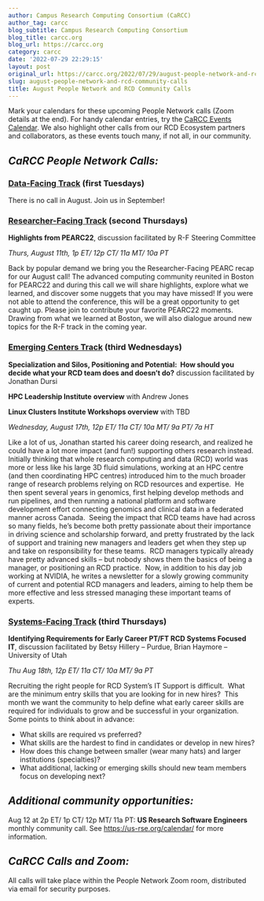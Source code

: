 ```yaml
---
author: Campus Research Computing Consortium (CaRCC)
author_tag: carcc
blog_subtitle: Campus Research Computing Consortium
blog_title: carcc.org
blog_url: https://carcc.org
category: carcc
date: '2022-07-29 22:29:15'
layout: post
original_url: https://carcc.org/2022/07/29/august-people-network-and-rcd-community-calls/
slug: august-people-network-and-rcd-community-calls
title: August People Network and RCD Community Calls
---
```


<p>Mark your calendars for these upcoming People Network calls (Zoom details at the end). For handy calendar entries, try the <a href="https://carcc.org/events/">CaRCC Events Calendar</a>. We also highlight other calls from our RCD Ecosystem partners and collaborators, as these events touch many, if not all, in our community.</p>




<h2><em>CaRCC People Network Calls:</em></h2>



<h3><a href="https://carcc.org/people-network/data-facing-track/"><strong>Data-Facing Track</strong></a><strong> (first Tuesdays)</strong></h3>



<p>There is no call in August.&nbsp;Join us in September!</p>




<h3><a href="https://carcc.org/people-network/researcher-facing-track/"><strong>Researcher-Facing Track</strong></a><strong> (second Thursdays)</strong></h3>



<p><strong>Highlights from PEARC22</strong>, discussion facilitated by R-F Steering Committee</p>




<p><em>Thurs, August 11th, 1p ET/ 12p CT/ 11a MT/ 10a PT</em></p>




<p>Back by popular demand we bring you the Researcher-Facing PEARC recap for our August call! The advanced computing community reunited in Boston for PEARC22 and during this call we will share highlights, explore what we learned, and discover some nuggets that you may have missed! If you were not able to attend the conference, this will be a great opportunity to get caught up. Please join to contribute your favorite PEARC22 moments. Drawing from what we learned at Boston, we will also dialogue around new topics for the R-F track in the coming year.&nbsp;</p>




<span id="more-4335"></span>



<h3><a href="https://carcc.org/people-network/emerging-centers-track/"><strong>Emerging Centers Track</strong></a><strong> (third Wednesdays)</strong></h3>



<p><strong>Specialization and Silos, Positioning and Potential:  How should you decide what your RCD team does and doesn’t do?</strong> discussion facilitated by Jonathan Dursi  </p>




<p><strong>HPC Leadership Institute</strong> <strong>overview</strong> with Andrew Jones</p>




<p><strong>Linux Clusters Institute Workshops overview</strong> with TBD</p>




<p><em>Wednesday, August 17th, 12p ET/ 11a CT/ 10a MT/ 9a PT/ 7a HT</em></p>




<p>Like a lot of us, Jonathan started his career doing research, and realized he could have a lot more impact (and fun!) supporting others research instead.&nbsp; Initially thinking that whole research computing and data (RCD) world was more or less like his large 3D fluid simulations, working at an HPC centre (and then coordinating HPC centres) introduced him to the much broader range of research problems relying on RCD resources and expertise.&nbsp; He then spent several years in genomics, first helping develop methods and run pipelines, and then running a national platform and software development effort connecting genomics and clinical data in a federated manner across Canada.&nbsp; Seeing the impact that RCD teams have had across so many fields, he’s become both pretty passionate about their importance in driving science and scholarship forward, and pretty frustrated by the lack of support and training new managers and leaders get when they step up and take on responsibility for these teams.&nbsp; RCD managers typically already have pretty advanced skills &#8211; but nobody shows them the basics of being a manager, or positioning an RCD practice.&nbsp; Now, in addition to his day job working at NVIDIA, he writes a newsletter for a slowly growing community of current and potential RCD managers and leaders, aiming to help them be more effective and less stressed managing these important teams of experts.</p>




<h3><a href="https://carcc.org/people-network/systems-facing-track/"><strong>Systems-Facing Track</strong></a><strong> (third Thursdays)</strong></h3>



<p><strong>Identifying Requirements for Early Career PT/FT RCD Systems Focused IT</strong>, discussion facilitated by Betsy Hillery &#8211; Purdue, Brian Haymore &#8211; University of Utah</p>




<p><em>Thu Aug 18th, 12p ET/ 11a CT/ 10a MT/ 9a PT</em></p>




<p>Recruiting the right people for RCD System’s IT Support is difficult.&nbsp; What are the minimum entry skills that you are looking for in new hires?&nbsp; This month we want the community to help define what early career skills are required for individuals to grow and be successful in your organization.&nbsp; Some points to think about in advance:</p>




<ul><li>What skills are required vs preferred?</li><li>What skills are the hardest to find in candidates or develop in new hires?</li><li>How does this change between smaller (wear many hats) and larger institutions (specialties)?</li><li>What additional, lacking or emerging skills should new team members focus on developing next?</li></ul>



<h2><em>Additional community opportunities:</em></h2>



<p>Aug 12 at 2p ET/ 1p CT/ 12p MT/ 11a PT: <strong>US Research Software Engineers</strong> monthly community call. See <a href="https://us-rse.org/calendar/">https://us-rse.org/calendar/</a> for more information.</p>




<h2><em>CaRCC Calls and Zoom:</em></h2>



<p>All calls will take place within the People Network Zoom room, distributed via email for security purposes.</p>